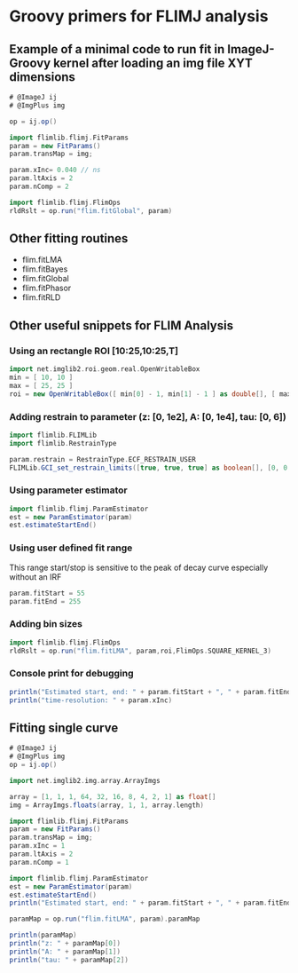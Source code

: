 # Groovy primers for FLIMJ analysis

## Example of a minimal code to run fit in ImageJ-Groovy kernel after loading an img file XYT dimensions

```groovy
# @ImageJ ij
# @ImgPlus img

op = ij.op()

import flimlib.flimj.FitParams
param = new FitParams()
param.transMap = img;

param.xInc= 0.040 // ns
param.ltAxis = 2
param.nComp = 2

import flimlib.flimj.FlimOps
rldRslt = op.run("flim.fitGlobal", param)
```

## Other fitting routines

- flim.fitLMA
- flim.fitBayes
- flim.fitGlobal
- flim.fitPhasor
- flim.fitRLD

## Other useful snippets for FLIM Analysis

### Using an rectangle ROI [10:25,10:25,T]
```groovy
import net.imglib2.roi.geom.real.OpenWritableBox
min = [ 10, 10 ]
max = [ 25, 25 ]
roi = new OpenWritableBox([ min[0] - 1, min[1] - 1 ] as double[], [ max[0] + 1, max[1] + 1 ] as double[])
```
### Adding restrain to parameter (z: [0, 1e2], A: [0, 1e4], tau: [0, 6])
```groovy
import flimlib.FLIMLib
import flimlib.RestrainType

param.restrain = RestrainType.ECF_RESTRAIN_USER
FLIMLib.GCI_set_restrain_limits([true, true, true] as boolean[], [0, 0, 0] as float[], [1e2f,  1e4f, 6f] as float[])

```
### Using parameter estimator
```groovy
import flimlib.flimj.ParamEstimator
est = new ParamEstimator(param)
est.estimateStartEnd()
```

### Using user defined fit range 

This range start/stop is sensitive to the peak of decay curve especially without an IRF

```groovy
param.fitStart = 55
param.fitEnd = 255
```

### Adding bin sizes

```groovy
import flimlib.flimj.FlimOps
rldRslt = op.run("flim.fitLMA", param,roi,FlimOps.SQUARE_KERNEL_3)
```
### Console print for debugging

```groovy
println("Estimated start, end: " + param.fitStart + ", " + param.fitEnd)
println("time-resolution: " + param.xInc)
```
## Fitting single curve 

```groovy
# @ImageJ ij
# @ImgPlus img
op = ij.op()

import net.imglib2.img.array.ArrayImgs 

array = [1, 1, 1, 64, 32, 16, 8, 4, 2, 1] as float[]
img = ArrayImgs.floats(array, 1, 1, array.length)

import flimlib.flimj.FitParams
param = new FitParams()
param.transMap = img;
param.xInc = 1
param.ltAxis = 2
param.nComp = 1

import flimlib.flimj.ParamEstimator
est = new ParamEstimator(param)
est.estimateStartEnd()
println("Estimated start, end: " + param.fitStart + ", " + param.fitEnd)

paramMap = op.run("flim.fitLMA", param).paramMap

println(paramMap)
println("z: " + paramMap[0])
println("A: " + paramMap[1])
println("tau: " + paramMap[2])

```
